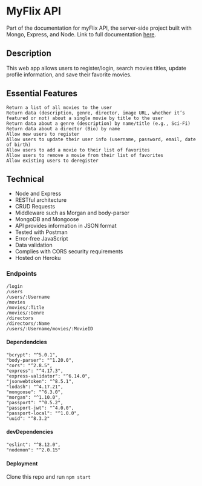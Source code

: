 # MyFlix API
Part of the documentation for myFlix API, the server-side project built with Mongo, Express, and Node. Link to full documentation <a href="https://my-flix-22.herokuapp.com/documentation">here</a>.

## Description 
This web app allows users to register/login, search movies titles, update profile information, and save their favorite movies. 

## Essential Features 
```
Return a list of all movies to the user
Return data (description, genre, director, image URL, whether it’s featured or not) about a single movie by title to the user
Return data about a genre (description) by name/title (e.g., Sci-Fi)
Return data about a director (Bio) by name
Allow new users to register
Allow users to update their user info (username, password, email, date of birth)
Allow users to add a movie to their list of favorites
Allow users to remove a movie from their list of favorites
Allow existing users to deregister
```

## Technical 
- Node and Express 
- RESTful architecture 
- CRUD Requests
- Middleware such as Morgan and body-parser
- MongoDB and Mongoose
- API provides information in JSON format
- Tested with Postman
- Error-free JavaScript
- Data validation
- Complies with CORS security requirements 
- Hosted on Heroku

### Endpoints

```
/login
/users
/users/:Username
/movies
/movies/:Title
/movies/:Genre
/directors
/directors/:Name
/users/:Username/movies/:MovieID
```

#### Dependendcies 
```
"bcrypt": "^5.0.1",
"body-parser": "^1.20.0",
"cors": "^2.8.5",
"express": "^4.17.3",
"express-validator": "^6.14.0",
"jsonwebtoken": "^8.5.1",
"lodash": "^4.17.21",
"mongoose": "^6.3.0",
"morgan": "^1.10.0",
"passport": "^0.5.2",
"passport-jwt": "^4.0.0",
"passport-local": "^1.0.0",
"uuid": "^8.3.2"
```

#### devDependencies
```
"eslint": "^8.12.0",
"nodemon": "^2.0.15"
```

#### Deployment
Clone this repo and run ```npm start``` 
